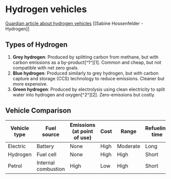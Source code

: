 # Hydrogen vehicles
[Guardian article about hydrogen vehicles](https://www.theguardian.com/business/2024/feb/13/will-hydrogen-overtake-batteries-in-the-race-for-zero-emission-cars)
[[Sabine Hossenfelder - Hydrogen]]

## Types of Hydrogen

1. **Grey hydrogen**: Produced by splitting carbon from methane, but with carbon emissions as a by-product[^1^][1]. Common and cheap, but not compatible with net zero goals.
2. **Blue hydrogen**: Produced similarly to grey hydrogen, but with carbon capture and storage (CCS) technology to reduce emissions. Cleaner but more expensive.
3. **Green hydrogen**: Produced by electrolysis using clean electricity to split water into hydrogen and oxygen[^2^][2]. Zero-emissions but costly.

## Vehicle Comparison

| Vehicle type | Fuel source          | Emissions (at point of use) | Cost       | Range           | Refueling time |
|--------------|----------------------|-----------------------------|------------|-----------------|----------------|
| Electric    | Battery              | None                         | High       | Moderate        | Long           |
| Hydrogen    | Fuel cell            | None                         | High       | High            | Short          |
| Petrol      | Internal combustion | High                        | Low        | High            | Short          |

